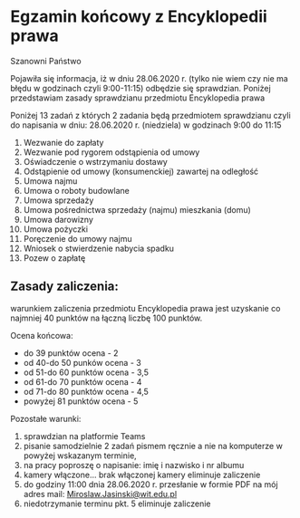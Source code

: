 # Egzamin końcowy z Encyklopedii prawa

Szanowni Państwo

Pojawiła się informacja, iż w dniu 28.06.2020 r. (tylko nie wiem czy nie ma błędu w godzinach czyli 9:00-11:15) odbędzie się sprawdzian. Poniżej przedstawiam zasady sprawdzianu przedmiotu Encyklopedia prawa

Poniżej 13 zadań z których 2 zadania będą przedmiotem sprawdzianu czyli do napisania w dniu: 28.06.2020 r. (niedziela) w godzinach 9:00 do 11:15

1. Wezwanie do zapłaty
2. Wezwanie pod rygorem odstąpienia od umowy
3. Oświadczenie o wstrzymaniu dostawy
4. Odstąpienie od umowy (konsumenckiej) zawartej na odległość
5. Umowa najmu
6. Umowa o roboty budowlane
7. Umowa sprzedaży
8. Umowa pośrednictwa sprzedaży (najmu) mieszkania (domu)
9. Umowa darowizny
10. Umowa pożyczki
11. Poręczenie do umowy najmu
12. Wniosek o stwierdzenie nabycia spadku
13. Pozew o zapłatę

## Zasady zaliczenia:
warunkiem zaliczenia przedmiotu Encyklopedia prawa jest uzyskanie co najmniej 40 punktów na łączną liczbę 100 punktów.

Ocena końcowa:
- do 39 punktów ocena - 2
- od 40-do 50 punków ocena - 3
- od 51-do 60 punktów ocena - 3,5
- od 61-do 70 punktów ocena - 4
- od 71-do 80 punktów ocena - 4,5
- powyżej 81 punktów ocena - 5

Pozostałe warunki:
1. sprawdzian na platformie Teams
2. pisanie samodzielnie 2 zadań pismem ręcznie a nie na komputerze w powyżej wskazanym terminie,
3. na pracy poproszę o napisanie: imię i nazwisko i nr albumu
4. kamery włączone... brak włączonej kamery eliminuje zaliczenie 
5. do godziny 11:00 dnia 28.06.2020 r. przesłanie w formie PDF na mój adres mail: Miroslaw.Jasinski@wit.edu.pl
6. niedotrzymanie terminu pkt. 5 eliminuje zaliczenie
